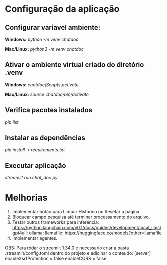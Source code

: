 # Configuração da aplicação

## Configurar variavel ambiente:

  **Windows:** *python -m venv chatdoc*

  **Mac/Linux:** *python3 -m venv chatdoc*

## Ativar o ambiente virtual criado do diretório .venv

  **Windows:** *chatdoc\Scripts\activate*

  **Mac/Linux:** *source chatdoc/bin/activate*

## Verifica pacotes instalados
*pip list*

## Instalar as dependências
*pip install -r requirements.txt*

## Executar aplicação
*streamlit run chat_doc.py*

# Melhorias
1) Implementar botão para Limpar Historico ou Resetar a página.
2) Bloquear campo pesquisa até terminar processamento do arquivo.
3) Testar outros frameworks para inferencia:
https://python.langchain.com/v0.1/docs/guides/development/local_llms/
gpt4all:
ollama:
llamafile: https://huggingface.co/models?other=llamafile
4) Implementar agentes.




OBS: Para rodar o streamlit 1.34.0 e necessario criar a pasta .streamlit/config.toml dentro do projeto e adicinar o
conteudo:
[server]
enableXsrfProtection = false
enableCORS = false
